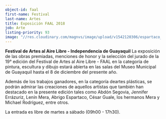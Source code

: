 ```yaml
---
object-id: faal
first-name: Festival 
last-name: Artes
title: Exposición FAAL 2018
job: Arte
listing-priority: 93
image: "//res.cloudinary.com/magnvs/image/upload/v1542120306/espartaco_vjwd95.jpg"
---  
```


**Festival de Artes al Aire Libre - Independencia de Guayaquil** 
La exposición de las obras premiadas, menciones de honor y la selección del jurado de la 19° edición del Festival de Artes al Aire Libre - FAAL en la categoría de pintura, escultura y dibujo estará abierta en las salas del Museo Municipal de Guayaquil hasta el 8 de diciembre del presente año.

Además de los trabajos ganadores, en la categoría deartes plásticas, se podrán admirar las creaciones de aquellos artistas que también han destacado en la presente edición tales como Abdón Segovia, Jennifer Errázuriz, Lenín Mera, Abrigo Espartaco, César Guale, los hermanos Mera y Michael  Rodríguez, entre otros.

La entrada es libre de martes a sábado (09h00 - 17h30).
